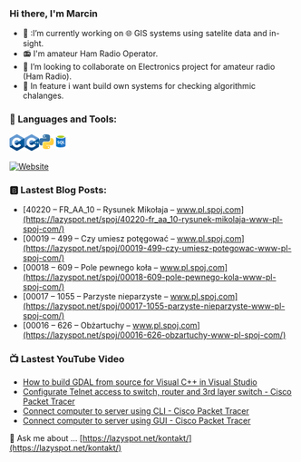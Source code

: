 ### Hi there, I'm Marcin

- :satellite: :I’m currently working on :globe_with_meridians: GIS systems using satelite data and in-sight.
- :radio: I'm amateur Ham Radio Operator.
- :dancers: I’m looking to collaborate on Electronics project for amateur radio (Ham Radio).
- :bookmark_tabs: In feature i want build own systems for checking algorithmic chalanges.

### :page_facing_up: Languages and Tools:

[<img align="left" alt="C" width="26px" src="/icons/C.png" />](https://lazyspot.net/tag/c/)
[<img align="left" alt="C++" width="26px" src="/icons/C++.png" />](https://lazyspot.net/tag/c-2/)
[<img align="left" alt="Python" width="26px" src="/icons/Python.png" />](https://lazyspot.net/tag/Python/)
[<img align="left" alt="SQL" width="26px" src="/icons/SQL.png" />](https://lazyspot.net/tag/SQL/)

<br />
<br />

[![Website](https://img.shields.io/website?label=lazyspot.net&style=for-the-badge&url=https%3A%2F%2Flazyspot.net)](https://lazyspot.net/)

### :b: Lastest Blog Posts:
<!-- BLOG-POST-LIST:START -->
- [40220 – FR_AA_10 – Rysunek Mikołaja – www.pl.spoj.com](https://lazyspot.net/spoj/40220-fr_aa_10-rysunek-mikolaja-www-pl-spoj-com/)
- [00019 – 499 – Czy umiesz potęgować – www.pl.spoj.com](https://lazyspot.net/spoj/00019-499-czy-umiesz-potegowac-www-pl-spoj-com/)
- [00018 – 609 – Pole pewnego koła – www.pl.spoj.com](https://lazyspot.net/spoj/00018-609-pole-pewnego-kola-www-pl-spoj-com/)
- [00017 – 1055 – Parzyste nieparzyste – www.pl.spoj.com](https://lazyspot.net/spoj/00017-1055-parzyste-nieparzyste-www-pl-spoj-com/)
- [00016 – 626 – Obżartuchy – www.pl.spoj.com](https://lazyspot.net/spoj/00016-626-obzartuchy-www-pl-spoj-com/)
<!-- BLOG-POST-LIST:END -->

### 📺 Lastest YouTube Video
<!-- YOUTUBE:START -->
- [How to build GDAL from source for Visual C++ in Visual Studio](https://www.youtube.com/watch?v=Yf8rYOfvZjY)
- [Configurate Telnet access to switch, router and 3rd layer switch - Cisco Packet Tracer](https://www.youtube.com/watch?v=yRslt72BmGw)
- [Connect computer to server using CLI - Cisco Packet Tracer](https://www.youtube.com/watch?v=pdgs0A2-2zE)
- [Connect computer to server using GUI - Cisco Packet Tracer](https://www.youtube.com/watch?v=O8qsG1hL4tM)
<!-- YOUTUBE:END -->

💬 Ask me about ... [https://lazyspot.net/kontakt/](https://lazyspot.net/kontakt/)
